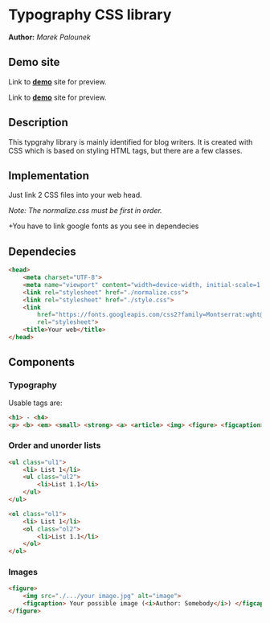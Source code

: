 # Typography CSS library
**Author:** *Marek Palounek*
## Demo site
Link to **[demo](http://www.github.com/MarekPalounek/MarekPalounek.github.io/typography)** site for preview.

Link to **[demo](MarekPalounek.github.io/Typography)** site for preview.

## Description
This typgrahy library is mainly identified for blog writers.
It is created with CSS which is based on styling HTML tags, but there are a few classes. 

## Implementation
Just link 2 CSS files into your web head.

*Note: The normalize.css must be first in order.*

+You have to link google fonts as you see in dependecies

## Dependecies
```html
<head>
    <meta charset="UTF-8">
    <meta name="viewport" content="width=device-width, initial-scale=1.0">
    <link rel="stylesheet" href="./normalize.css">
    <link rel="stylesheet" href="./style.css">
    <link
        href="https://fonts.googleapis.com/css2?family=Montserrat:wght@100;200;300;400;600;700;800;900&family=Roboto:wght@100;300;400;700;900&display=swap"
        rel="stylesheet">
    <title>Your web</title>
</head>
```

## Components
### Typography
Usable tags are:
```html
<h1> - <h4>
<p> <b> <em> <small> <strong> <a> <article> <img> <figure> <figcaption>
```

### Order and unorder lists
```html
<ul class="ul1">
    <li> List 1</li>
    <ul class="ul2">
        <li>List 1.1</li>
    </ul>
</ul>

<ol class="ol1">
    <li> List 1</li>
    <ol class="ol2">
        <li>List 1.1</li>
    </ol>
</ol>
```
### Images
```html
<figure>
    <img src="./.../your image.jpg" alt="image">
    <figcaption> Your possible image (<i>Author: Somebody</i>) </figcaption>
</figure>
```
